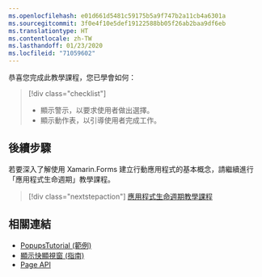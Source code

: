 ```yaml
---
ms.openlocfilehash: e01d661d5481c59175b5a9f747b2a11cb4a6301a
ms.sourcegitcommit: 3f0e4f10e5def19122588bb05f26ab2baa9df6eb
ms.translationtype: HT
ms.contentlocale: zh-TW
ms.lasthandoff: 01/23/2020
ms.locfileid: "71059602"
---
```

恭喜您完成此教學課程，您已學會如何：

> [!div class="checklist"]
>
> - 顯示警示，以要求使用者做出選擇。
> - 顯示動作表，以引導使用者完成工作。

## <a name="next-steps"></a>後續步驟

若要深入了解使用 Xamarin.Forms 建立行動應用程式的基本概念，請繼續進行「應用程式生命週期」教學課程。

> [!div class="nextstepaction"]
> [應用程式生命週期教學課程](~/get-started/tutorials/app-lifecycle/index.yml)

## <a name="related-links"></a>相關連結

- [PopupsTutorial (範例)](https://docs.microsoft.com/samples/xamarin/xamarin-forms-samples/getstarted-tutorials-popupstutorial/)
- [顯示快顯視窗 (指南)](~/xamarin-forms/user-interface/pop-ups.md)
- [Page API](xref:Xamarin.Forms.Page)
